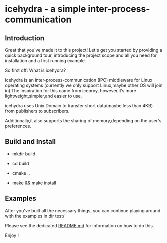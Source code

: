 # icehydra - a simple inter-process-communication

## Introduction

Great that you've made it to this project! Let's get you started by providing a quick background
tour, introducing the project scope and all you need for installation and a first running example.

So first off: What is icehydra?

icehydra is an inter-process-communication (IPC) middleware for Linux operating systems (currently we only support Linux,maybe other OS will join in).The inspiration for this came from iceorxy, however,it‘s more lightweight,simpler,and easier to use.




icehydra uses Unix Domain to transfer short data(maybe less than 4KB)  from publishers to subscribers.

Additionally,it also supports the sharing of memory,depending on the user's preferences.



## Build and Install

- mkdir build

- cd build

- cmake .. 

- make && make install



## Examples

After you've built all the necessary things, you can continue playing around with the examples in dir test/

Please see the dedicated [README.md](test/README.md) for information on how to do this.

Enjoy !




